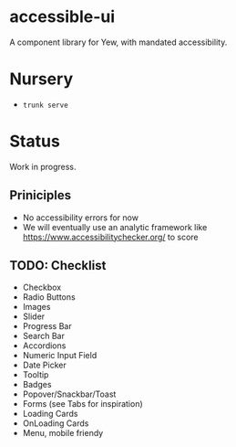 # accessible-ui
A component library for Yew, with mandated accessibility.

# Nursery
- `trunk serve`

# Status
Work in progress.

## Priniciples
- No accessibility errors for now
- We will eventually use an analytic framework like https://www.accessibilitychecker.org/ to score

## TODO: Checklist
- Checkbox
- Radio Buttons
- Images
- Slider
- Progress Bar
- Search Bar
- Accordions
- Numeric Input Field
- Date Picker
- Tooltip
- Badges
- Popover/Snackbar/Toast
- Forms (see Tabs for inspiration)
- Loading Cards
- OnLoading Cards
- Menu, mobile friendy